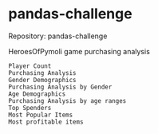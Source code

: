 # pandas-challenge

Repository: pandas-challenge

HeroesOfPymoli game purchasing analysis

    Player Count
    Purchasing Analysis
    Gender Demographics
    Purchasing Analysis by Gender
    Age Demographics
    Purchasing Analysis by age ranges
    Top Spenders
    Most Popular Items
    Most profitable items


